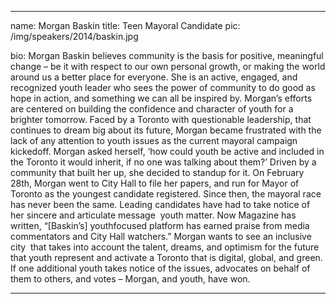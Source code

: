 ---

name: Morgan Baskin
title: Teen Mayoral Candidate
pic: /img/speakers/2014/baskin.jpg

bio: Morgan Baskin believes community is the basis for positive, meaningful change – be it with respect to our own personal growth, or making the world around us a better place for everyone. She is an active, engaged, and recognized youth leader who sees the power of community to do good as hope in action, and something we can all be inspired by. Morgan’s efforts are centered on building the confidence and character of youth for a brighter tomorrow. Faced by a Toronto with questionable leadership, that continues to dream big about its future, Morgan became frustrated with the lack of any attention to youth issues as the current mayoral campaign kicked­off. Morgan asked herself, ‘how could youth be active and included in the Toronto it would inherit, if no one was talking about them?’ Driven by a community that built her up, she decided to stand­up for it. On February 28th, Morgan went to City Hall to file her papers, and run for Mayor of Toronto as the youngest candidate registered. Since then, the mayoral race has never been the same. Leading candidates have had to take notice of her sincere and articulate message ­ youth matter. Now Magazine has written, “[Baskin’s] youth­focused platform has earned praise from media commentators and City Hall watchers.” Morgan wants to see an inclusive city ­ that takes into account the talent, dreams, and optimism for the future that youth represent ­and activate a Toronto that is digital, global, and green. If one additional youth takes notice of the issues, advocates on behalf of them to others, and votes – Morgan, and youth, have won.

---